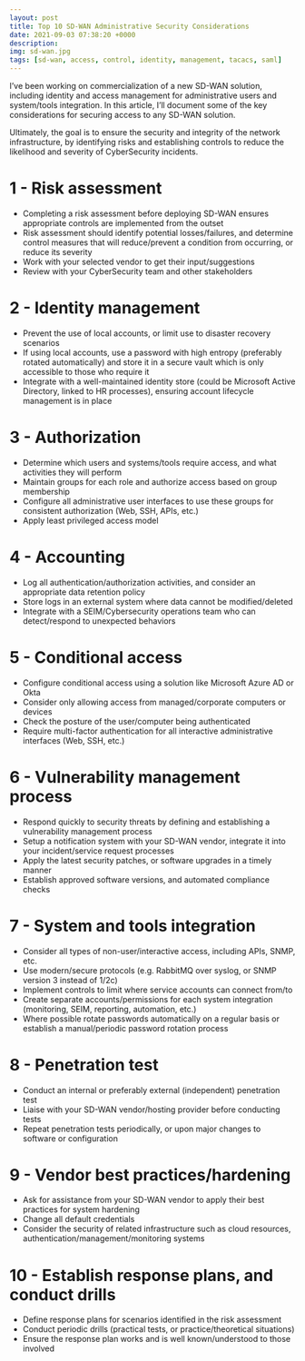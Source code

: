 ```yaml
---
layout: post
title: Top 10 SD-WAN Administrative Security Considerations
date: 2021-09-03 07:38:20 +0000
description: 
img: sd-wan.jpg
tags: [sd-wan, access, control, identity, management, tacacs, saml]
---
```


I’ve been working on commercialization of a new SD-WAN solution, including identity and access management for administrative users and system/tools integration. In this article, I’ll document some of the key considerations for securing access to any SD-WAN solution.

Ultimately, the goal is to ensure the security and integrity of the network infrastructure, by identifying risks and establishing controls to reduce the likelihood and severity of CyberSecurity incidents.

# 1 - Risk assessment
- Completing a risk assessment before deploying SD-WAN ensures appropriate controls are implemented from the outset
- Risk assessment should identify potential losses/failures, and determine control measures that will reduce/prevent a condition from occurring, or reduce its severity
- Work with your selected vendor to get their input/suggestions
- Review with your CyberSecurity team and other stakeholders
# 2 - Identity management
- Prevent the use of local accounts, or limit use to disaster recovery scenarios
- If using local accounts, use a password with high entropy (preferably rotated automatically) and store it in a secure vault which is only accessible to those who require it
- Integrate with a well-maintained identity store (could be Microsoft Active Directory, linked to HR processes), ensuring account lifecycle management is in place
# 3 - Authorization
- Determine which users and systems/tools require access, and what activities they will perform
- Maintain groups for each role and authorize access based on group membership
- Configure all administrative user interfaces to use these groups for consistent authorization (Web, SSH, APIs, etc.)
- Apply least privileged access model
# 4 - Accounting
- Log all authentication/authorization activities, and consider an appropriate data retention policy
- Store logs in an external system where data cannot be modified/deleted
- Integrate with a SEIM/Cybersecurity operations team who can detect/respond to unexpected behaviors
# 5 - Conditional access
- Configure conditional access using a solution like Microsoft Azure AD or Okta
- Consider only allowing access from managed/corporate computers or devices
- Check the posture of the user/computer being authenticated
- Require multi-factor authentication for all interactive administrative interfaces (Web, SSH, etc.)
# 6 - Vulnerability management process
- Respond quickly to security threats by defining and establishing a vulnerability management process
- Setup a notification system with your SD-WAN vendor, integrate it into your incident/service request processes
- Apply the latest security patches, or software upgrades in a timely manner
- Establish approved software versions, and automated compliance checks
# 7 - System and tools integration
- Consider all types of non-user/interactive access, including APIs, SNMP, etc.
- Use modern/secure protocols (e.g. RabbitMQ over syslog, or SNMP version 3 instead of 1/2c)
- Implement controls to limit where service accounts can connect from/to
- Create separate accounts/permissions for each system integration (monitoring, SEIM, reporting, automation, etc.)
- Where possible rotate passwords automatically on a regular basis or establish a manual/periodic password rotation process
# 8 - Penetration test
- Conduct an internal or preferably external (independent) penetration test
- Liaise with your SD-WAN vendor/hosting provider before conducting tests
- Repeat penetration tests periodically, or upon major changes to software or configuration
# 9 - Vendor best practices/hardening
- Ask for assistance from your SD-WAN vendor to apply their best practices for system hardening
- Change all default credentials
- Consider the security of related infrastructure such as cloud resources, authentication/management/monitoring systems
# 10 - Establish response plans, and conduct drills
- Define response plans for scenarios identified in the risk assessment
- Conduct periodic drills (practical tests, or practice/theoretical situations)
- Ensure the response plan works and is well known/understood to those involved
